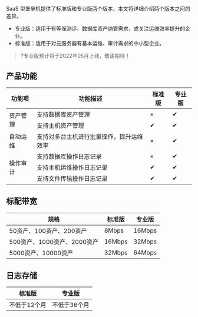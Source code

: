SaaS 型堡垒机提供了标准版和专业版两个版本，本文将详细介绍两个版本之间的差异。
- 专业版：适用于有等保测评、数据库资产纳管需求，或关注运维效率提升的企业。
- 标准版：适用于对云服务器有基本运维、审计需求的中小型企业。

>?专业版预计将于2022年05月上线，敬请期待！
>

## 产品功能
<table>
<thead>
<tr>
<th>功能项</th>
<th>功能描述</th>
<th>标准版</th>
<th>专业版</th>
</tr>
</thead>
<tbody><tr>
 <td  rowspan=2 >资产管理</td>
<td>支持数据库资产管理</td>
<td>×</td>
<td>✔</td>
</tr>
<tr>
<td>支持主机资产管理</td>
<td>✔</td>
<td>✔</td>
</tr>
<tr>
<td>自动运维</td>
<td>支持对多台主机进行批量操作，提升运维效率</td>
<td>×</td>
<td>✔</td>
</tr>
<tr>
<td  rowspan=3 >操作审计</td>
<td>支持数据库操作日志记录</td>
<td>×</td>
<td>✔</td>
</tr>
<tr>
 <td>支持主机运维操作日志记录</td>
<td>✔</td>
<td>✔</td>
</tr>
<tr>
 <td>支持文件传输操作日志记录</td>
<td>✔</td>
<td>✔</td>
</tr>
</tbody></table>

## 标配带宽
| 规格                        | 标准版 | 专业版 |
| --------------------------- | ------ | ------ |
| 50资产、100资产、200资产    | 8Mbps  | 16Mbps |
| 500资产、1000资产、2000资产 | 16Mbps | 32Mbps |
| 5000资产、10000资产         | 32Mbps | 64Mbps |


## 日志存储
| 标准版       | 专业版       |
| ------------ | ------------ |
| 不低于12个月 | 不低于36个月 |

